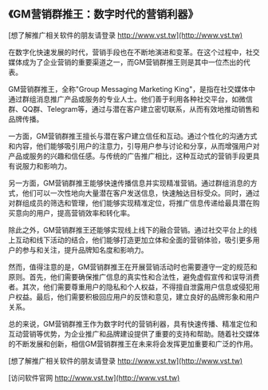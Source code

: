 ## **《GM营销群推王：数字时代的营销利器》**

[想了解推广相关软件的朋友请登录 http://www.vst.tw](http://www.vst.tw)

在数字化快速发展的时代，营销手段也在不断地演进和变革。在这个过程中，社交媒体成为了企业营销的重要渠道之一，而GM营销群推王则是其中一位杰出的代表。

GM营销群推王，全称"Group Messaging Marketing King"，是指在社交媒体中通过群组消息推广产品或服务的专业人士。他们善于利用各种社交平台，如微信群、QQ群、Telegram等，通过与潜在客户建立密切联系，从而有效地推动销售和品牌传播。

一方面，GM营销群推王擅长与潜在客户建立信任和互动。通过个性化的沟通方式和内容，他们能够吸引用户的注意力，引导用户参与讨论和分享，从而增强用户对产品或服务的兴趣和信任感。与传统的广告推广相比，这种互动式的营销手段更具有说服力和影响力。

另一方面，GM营销群推王能够快速传播信息并实现精准营销。通过群组消息的方式，他们可以一次性地向大量潜在客户发送信息，快速触达目标受众。同时，通过对群组成员的筛选和管理，他们能够实现精准定位，将推广信息传递给最具潜在购买意向的用户，提高营销效率和转化率。

除此之外，GM营销群推王还能够实现线上线下的融合营销。通过社交平台上的线上互动和线下活动的结合，他们能够打造更加立体和全面的营销体验，吸引更多用户的参与和关注，提升品牌知名度和影响力。

然而，值得注意的是，GM营销群推王在开展营销活动时也需要遵守一定的规范和原则。首先，他们需要确保推广信息的真实性和合法性，避免虚假宣传和误导消费者。其次，他们需要尊重用户的隐私和个人权益，不得擅自泄露用户信息或侵犯用户权益。最后，他们需要积极回应用户的反馈和意见，建立良好的品牌形象和用户关系。

总的来说，GM营销群推王作为数字时代的营销利器，具有快速传播、精准定位和互动营销等优势，为企业推广和品牌建设提供了重要的支持和帮助。随着社交媒体的不断发展和创新，相信GM营销群推王在未来将会发挥更加重要和广泛的作用。

[想了解推广相关软件的朋友请登录 http://www.vst.tw](http://www.vst.tw)


[访问软件官网 http://www.vst.tw](http://www.vst.tw)
